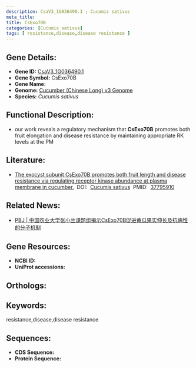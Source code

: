 ```yaml
---
description: CsaV3_1G036490.1 ; Cucumis sativus
meta_title:
title: CsExo70B
categories: [Cucumis sativus]
tags: [ resistance,disease,disease resistance ]
---
```


## Gene Details:
- **Gene ID:**	[CsaV3_1G036490.1]()
- **Gene Symbol:** CsExo70B
- **Gene Name:** 
- **Genome:** [Cucumber (Chinese Long) v3 Genome]()
- **Species:** *Cucumis sativus*

## Functional Description:
   - our work reveals a regulatory mechanism that **CsExo70B** promotes both fruit elongation and disease resistance by maintaining appropriate RK levels at the PM

## Literature:
   - [The exocyst subunit CsExo70B promotes both fruit length and disease resistance via regulating receptor kinase abundance at plasma membrane in cucumber.]( https://onlinelibrary.wiley.com/doi/10.1111/pbi.14189)&nbsp;&nbsp;DOI:&nbsp;&nbsp;[Cucumis sativus](https://onlinelibrary.wiley.com/doi/10.1111/pbi.14189)&nbsp;&nbsp;PMID:&nbsp;&nbsp;[37795910](https://pubmed.ncbi.nlm.nih.gov/37795910/)

## Related News:
   - [PBJ | 中国农业大学张小兰课题组揭示CsExo70B促进黄瓜果实伸长及抗病性的分子机制](https://mp.weixin.qq.com/s?__biz=Mzg3MDEwNDEyMg==&mid=2247557393&idx=2&sn=73ca830664abe2e227152d6e2770c562&chksm=f53427bb50fe09b549c331f729bc1123463b98b0a04dfee163c2cb6a9ee626b8cd310aa838df&scene=27#wechat_redirect)

## Gene Resources:
- **NCBI ID:** [](https://www.ncbi.nlm.nih.gov/gene/?term=)
- **UniProt accessions:** [](https://www.uniprot.org/uniprotkb//entry)

## Orthologs:


## Keywords:
resistance,disease,disease resistance

## Sequences:
- **CDS Sequence:**
- **Protein Sequence:**
